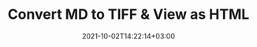 ---
############################# Static ############################
layout: "autogen"
date: 2021-10-02T14:22:14+03:00
draft: false
path: "total/net/conversion/md-to-tiff/"

############################# Head ############################
head_title: "Convert MD to TIFF in C# VB.NET & View as HTML"
head_description: "Code example to convert MD to TIFF and 100+ other file formats in .NET (C#, VB.NET, ASP.NET & .NET Core) applications. Display the Converted TIFF document as HTML viewer."

############################# Header ############################
title: "Convert MD to TIFF & View as HTML"
description: "Programmatically convert MD to TIFF in .NET applications using flexible options to customize the resultant document. Convert the complete document or specific pages based on page numbers or selective page ranges using the .NET document conversion library."

############################# SubMenu ############################
submenu:
    enable: false

############################# Content ############################
content:
    enable: true
    block:
    - title_left: "MD to TIFF Conversion in C# .NET"
      content_left: |
          MD to TIFF file conversion using C#. Add watermark and view the converted document as HTML without using any external software.

          -   Create **Converter** object to convert MD document
          -   Set the convert options for TIFF format
          -   Call **Convert** method of **Converter** class instance for conversion to TIFF
          -   Set options for HTML viewer
          -   Create **Viewer** object to view converted TIFF as HTML
          
      title_right: "Convert Whole Document or Specific Pages"
      content_right: |
          You require `GroupDocs.Conversion` & `GroupDocs.Viewer` namespaces to convert between a wide range of popular document types such as PDF, Microsoft Word, Excel, PowerPoint, Project, Outlook, HTML, diagrams and image file formats. Explore other [.NET APIs for Office documents](https://products.conholdate.com/total/net/) as offered by Conholdate.Total.
          
          Get the respective assembly files from the [downloads](https://downloads.conholdate.com/total/net) or fetch the whole package from [Nuget](https://www.nuget.org/packages/Conholdate.Total/) to add 'Conholdate.Total` directly in your workspace.
          
      code: |
          ```cs {linenos=false}
          // Convert MD to TIFF using GroupDocs.Conversion API
          // Create Converter object to convert MD document
          using (Converter converter = new Converter("input.md"))
          {
              // set the convert options for TIFF format
              var convertOptions = converter.GetPossibleConversions()["tiff"].ConvertOptions;

              // convert to TIFF format
              converter.Convert("output.tiff", convertOptions);
          }

          // Set options for HTML viewer
          HtmlViewOptions viewOptions = HtmlViewOptions.ForEmbeddedResources("output{0}.html");

          // Create Viewer object to view converted TIFF as HTML
          using (Viewer viewer = new Viewer("output.tiff"))
          {
              viewer.View(viewOptions);
          }
          ```
    - title_left: "Add Watermark to Converted TIFF in C#"
      content_left: |
          Accurately convert documents (MD to TIFF) exactly as the original file and apply text or image watermarks to the converted document pages using C# .NET.

          -   Create **Converter** object to convert MD document
          -   Create new instance of **WatermarkOptions** class
          -   Specify watermark properties (color, width, text, image etc)
          -   Instantiate the proper **ConvertOptions** class
          -   Set **Watermark** property of the **ConvertOptions** instance
          -   Call **Convert** method of **Converter** class instance for conversion to TIFF
        
      title_right: "Source Document Information Extraction"
      content_right: |
          The documents information extraction feature not only allows getting the basic information about the source document file but it also supports extracting some valuable file-format specific information such as project start and end dates of a Microsoft Project file, any printing restrictions on a PDF document, list of folders enclosed in an Outlook data file etc. 

          Convert popular document file formats on different operating systems such as Windows, Linux or macOS while using platforms such as Windows Azure, Mono and Xamarin.
          
      code: |
          ```cs {linenos=false}
          // Create Converter object to convert MD document
          using (Converter converter = new Converter("input.md"))
          {
              // Create new instance of WatermarkOptions class
              WatermarkOptions watermark = new WatermarkOptions
              {
                  Text = "Sample watermark",
                  Color = Color.Red,
                  Width = 100,
                  Height = 100,
                  Background = true
              };

              // Instantiate the proper ConvertOptions class
              PdfConvertOptions options = new PdfConvertOptions
              {
                  Watermark = watermark
              };

              // convert to TIFF format
              converter.Convert("output.tiff", options);
          }
          ```
############################# About Formats ############################
about_formats:
    enable: false
############################# More Formats ############################
more_formats:
    enable: true
    auto: false
    other_out_formats: PDF DOCX DOT DOTX DOTM TXT RTF HTML MHTML XLS XLSX XLSM XLT XLTX XLTM CSV DIF PPT PPTX PPS PPSX POT POTX POTM ODT OTT OTP ODP ODS EMZ WMZ SVGZ TEX DCM WMF BMP PNG GIF JPEG TIFF
############################# Back to top ###############################
back_to_top:
  enable: true
---